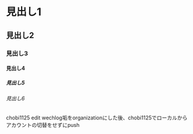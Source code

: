 # 見出し1
## 見出し2
### 見出し3
#### 見出し4
##### 見出し5
###### 見出し6

chobi1125 edit
wechlog垢をorganizationにした後、chobi1125でローカルからアカウントの切替をせずにpush